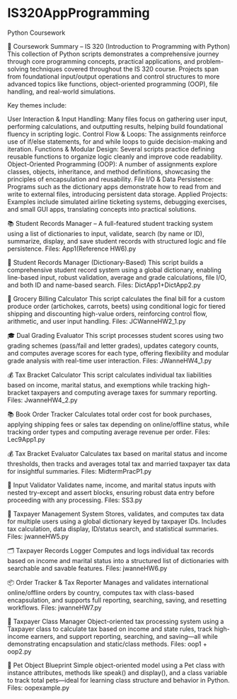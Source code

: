 # IS320AppProgramming
Python Coursework 

📘 Coursework Summary – IS 320 (Introduction to Programming with Python)
This collection of Python scripts demonstrates a comprehensive journey through core programming concepts, practical applications, and problem-solving techniques covered throughout the IS 320 course. Projects span from foundational input/output operations and control structures to more advanced topics like functions, object-oriented programming (OOP), file handling, and real-world simulations.

Key themes include:

User Interaction & Input Handling: Many files focus on gathering user input, performing calculations, and outputting results, helping build foundational fluency in scripting logic.
Control Flow & Loops: The assignments reinforce use of if/else statements, for and while loops to guide decision-making and iteration.
Functions & Modular Design: Several scripts practice defining reusable functions to organize logic cleanly and improve code readability.
Object-Oriented Programming (OOP): A number of assignments explore classes, objects, inheritance, and method definitions, showcasing the principles of encapsulation and reusability.
File I/O & Data Persistence: Programs such as the dictionary apps demonstrate how to read from and write to external files, introducing persistent data storage.
Applied Projects: Examples include simulated airline ticketing systems, debugging exercises, and small GUI apps, translating concepts into practical solutions.


📚 Student Records Manager – A full-featured student tracking system using a list of dictionaries to input, validate, search (by name or ID), summarize, display, and save student records with structured logic and file persistence.
Files: App1(Reference HW6).py

📘 Student Records Manager (Dictionary-Based)
This script builds a comprehensive student record system using a global dictionary, enabling line-based input, robust validation, average and grade calculations, file I/O, and both ID and name-based search.
Files: DictApp1+DictApp2.py

🥕 Grocery Billing Calculator
This script calculates the final bill for a custom produce order (artichokes, carrots, beets) using conditional logic for tiered shipping and discounting high-value orders, reinforcing control flow, arithmetic, and user input handling.
Files: JCWanneHW2_1.py

🎓 Dual Grading Evaluator
This script processes student scores using two grading schemes (pass/fail and letter grades), updates category counts, and computes average scores for each type, offering flexibility and modular grade analysis with real-time user interaction.
Files: JWanneHW4_1.py

💰 Tax Bracket Calculator
This script calculates individual tax liabilities based on income, marital status, and exemptions while tracking high-bracket taxpayers and computing average taxes for summary reporting.
Files: JwanneHW4_2.py

📚 Book Order Tracker
Calculates total order cost for book purchases, applying shipping fees or sales tax depending on online/offline status, while tracking order types and computing average revenue per order.
Files: Lec9App1.py

💰 Tax Bracket Evaluator
Calculates tax based on marital status and income thresholds, then tracks and averages total tax and married taxpayer tax data for insightful summaries.
Files: MidtermPracP1.py

🧾 Input Validator
Validates name, income, and marital status inputs with nested try-except and assert blocks, ensuring robust data entry before proceeding with any processing.
Files: SS3.py

🧾 Taxpayer Management System
Stores, validates, and computes tax data for multiple users using a global dictionary keyed by taxpayer IDs. Includes tax calculation, data display, ID/status search, and statistical summaries.
Files: jwanneHW5.py

🗂️ Taxpayer Records Logger
Computes and logs individual tax records based on income and marital status into a structured list of dictionaries with searchable and savable features.
Files: jwanneHW6.py

📦 Order Tracker & Tax Reporter
Manages and validates international online/offline orders by country, computes tax with class-based encapsulation, and supports full reporting, searching, saving, and resetting workflows.
Files: jwanneHW7.py

💼 Taxpayer Class Manager
Object-oriented tax processing system using a Taxpayer class to calculate tax based on income and state rules, track high-income earners, and support reporting, searching, and saving—all while demonstrating encapsulation and static/class methods.
Files: oop1 + oop2.py

🐾 Pet Object Blueprint
Simple object-oriented model using a Pet class with instance attributes, methods like speak() and display(), and a class variable to track total pets—ideal for learning class structure and behavior in Python.
Files: oopexample.py
